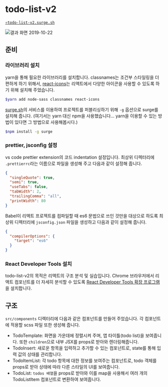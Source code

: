# todo-list-v2

[`⚛️todo-list-v2.surge.sh`](https://todo-list-v2.surge.sh)

![결과 화면 2019-10-22](https://i.imgur.com/AAEpy4b.gif)

## 준비

### 라이브러리 설치

yarn을 통해 필요한 라이브러리를 설치합니다. classnames는 조건부 스타일링을 더 편하게 하기 위해서, [react-icons](https://react-icons.netlify.com/#/icons/md)는 리액트에서 다양한 아이콘을 사용할 수 있도록 하기 위해 설치해 주었습니다.

```bash
$yarn add node-sass classnames react-icons
```

[surge.sh](https://surge.sh)의 서비스를 이용하여 프로젝트를 퍼블리싱하기 위해 `-g` 옵션으로 surge를 설치해 줍니다. (여기서는 yarn 대신 npm을 사용했습니다... yarn을 이용할 수 있는 방법이 있다면 그 방법으로 사용해봅시다.)

```bash
$npm install -g surge
```

### prettier, jsconfig 설정

vs code prettier extension의 코드 indentation 설정입니다. 최상위 디렉터리에 `.prettierrc`라는 이름으로 파일을 생성해 주고 다음과 같이 설정해 줍니다.

```json
{
  "singleQuote": true,
  "semi": true,
  "useTabs": false,
  "tabWidth": 2,
  "trailingComma": "all",
  "printWidth": 80
}
```

Babel이 리액트 프로젝트를 컴파일할 때 es6 문법으로 쓰인 것만을 대상으로 하도록 최상위 디렉터리에 `jsconfig.json` 파일을 생성하고 다음과 같이 설정해 줍니다.

```json
{
  "compilerOptions": {
    "target": "es6"
  }
}
```

### React Developer Tools 설치

todo-list-v2의 목적은 리액트의 구조 분석 및 실습입니다. Chrome 브라우저에서 리액트 컴포넌트를 더 자세히 분석할 수 있도록 [React Developer Tools 확장 프로그램](https://chrome.google.com/webstore/detail/react-developer-tools/fmkadmapgofadopljbjfkapdkoienihi)을 설치합니다.

## 구조

`src/components` 디렉터리에 다음과 같은 컴포넌트를 만들어 주었습니다. 각 컴포넌트에 적용할 scss 파일 또한 생성해 줍니다.

- TodoTemplate: 화면을 가운데에 정렬시켜 주며, 앱 타이틀(todo list)을 보여줍니다. 또한 `children`으로 내부 JSX를 props로 받아와 렌더링해줍니다.
- TodoInsert: 새로운 항목을 입력하고 추가할 수 있는 컴포넌트로, state를 통해 입력 값의 상태를 관리합니다.
- TodoItemList: 각 todo 항목에 대한 정보를 보여주는 컴포넌트로, todo 객체를 props로 받아 상태에 따라 다른 스타일의 UI를 보여줍니다.
- TodoList: `todos 배열`을 props로 받아와 이를 map을 사용해서 여러 개의 TodoListItem 컴포넌트로 변환하여 보여줍니다.
